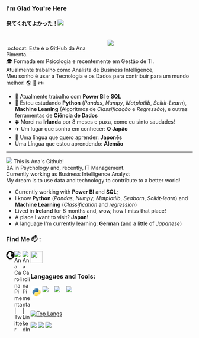 ### I'm Glad You're Here 
#### 来てくれてよかった！<img src="https://media.giphy.com/media/fx2r3vaQmTFZlyoR2z/giphy.gif" width="80">

<br />
<img align='right' src="https://media.giphy.com/media/YlTdOo06ACyici7YJ5/giphy.gif" width="230">


:octocat: Este é o GitHub da Ana Pimenta.
<br />
:mortar_board: Formada em Psicologia e recentemente em Gestão de TI.
<br />
Atualmente trabalho como Analista de Business Intelligence,
<br />
Meu sonho é usar a Tecnologia e os Dados para contribuir para um mundo melhor! :earth_americas: :seedling: :family:
<br />

- 🔭 Atualmente trabalho com **Power BI** e **SQL**
- 🌱 Estou estudando **Python** (*Pandas*, *Numpy*, *Matplotlib*, *Scikit-Learn*), **Machine Leaning** (Algoritmos de *Classificação* e *Regressão*), e outras ferramentas de **Ciência de Dados**
- :four_leaf_clover: Morei na **Irlanda** por 8 meses e puxa, como eu sinto saudades!
- :airplane: Um lugar que sonho em conhecer: **O Japão**
- :crossed_flags: Uma língua que quero aprender: **Japonês**
- Uma Língua que estou aprendendo: **Alemão**

*****

<img src="https://media.giphy.com/media/VgCDAzcKvsR6OM0uWg/giphy.gif" width="50">  This is Ana's Github!
<br />
BA in Psychology and, recently, IT Management.
<br />
Currently working as Business Intelligence Analyst
<br />
My dream is to use data and technology to contribute to a better world!


- Currently working with **Power BI** and **SQL**;
- I know **Python** (*Pandas*, *Numpy*, *Matplotlib*, *Seaborn*, *Scikit-learn*) and **Machine Learning** (*Classification* and *regression*)
- Lived in **Ireland** for 8 months and, wow, how I miss that place!
- A place I want to visit? **Japan**!
- A language I'm currently learning: **German** (and a little of *Japanese*)

### Find Me 📫 :
[<img align="left" alt="anacarolpimenta.github.io" width="22px" src="https://raw.githubusercontent.com/iconic/open-iconic/master/svg/globe.svg" />][website]
[<img height="32" width="32" src="https://cdn.jsdelivr.net/npm/simple-icons@v3/icons/gmail.svg" />][gmail]
[<img align="left" alt="Ana Carolina Pimenta | Twitter" width="22px" src="https://cdn.jsdelivr.net/npm/simple-icons@v3/icons/twitter.svg" />][twitter]
[<img align="left" alt="Ana Carolina Pimenta | LinkedIn" width="22px" src="https://cdn.jsdelivr.net/npm/simple-icons@v3/icons/linkedin.svg" />][linkedin]


### Langagues and Tools:
<img align="left" width="32px" src="https://raw.githubusercontent.com/github/explore/80688e429a7d4ef2fca1e82350fe8e3517d3494d/topics/python/python.png" />
<img align="left" width="32px" src="https://cdn.jsdelivr.net/npm/simple-icons@v3/icons/microsoftsqlserver.svg" />
<img align="left" width="32px" src="https://cdn.jsdelivr.net/npm/simple-icons@v3/icons/powerbi.svg" />
<img align="left" width="32px" src="https://cdn.jsdelivr.net/npm/simple-icons@v3/icons/microsoftexcel.svg" />

<br />
<br />
<br />

[![Top Langs](https://github-readme-stats.vercel.app/api/top-langs/?username=anacarolpimenta&theme=dark)](https://github.com/anuraghazra/github-readme-stats)


![](https://img.shields.io/badge/Arigatou-%E3%81%82%E3%82%8A%E3%81%8C%E3%81%A8%E3%81%86-blueviolet?style=flat-square)
![](https://img.shields.io/badge/Danke-red?style=flat-square)
![](https://img.shields.io/badge/Thanks-yellow?style=flat-square)



[website]: https://anacarolpimenta.github.io
[gmail]: mailto:aninhapimenta24@gmail.com
[twitter]: https://twitter.com/AnaCarolspv
[linkedin]: https://www.linkedin.com/in/ana-carolina-pimenta-vieira-5a58a143
